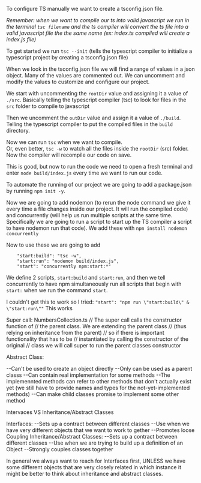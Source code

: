 To configure TS manually we want to create a tsconfig.json file.

_Remember: when we want to compile our ts into valid javascript we run in the terminal `tsc filename` and the ts compiler will convert the ts file into a valid javascript file the the same name (ex: index.ts compiled will create a index.js file)_

To get started we run `tsc --init` (tells the typescript compiler to initialize a typescript project by creating a tsconfig.json file)

When we look in the tsconfig.json file we will find a range of values in a json object. Many of the values are commented out. We can uncomment and modify the values to customize and configure our project.

We start with uncommenting the `rootDir` value and assigning it a value of `./src`. Basically telling the typescript compiler (tsc) to look for files in the `src` folder to compile to javascript

Then we uncomment the `outDir` value and assign it a value of `./build`. Telling the typescript compiler to put the compiled files in the `build` directory.

Now we can run `tsc` when we want to compile.  
Or, even better, `tsc -w` to watch all the files inside the `rootDir` (src) folder. Now the compiler will recompile our code on save.

This is good, but now to run the code we need to open a fresh terminal and enter `node build/index.js` every time we want to run our code.

To automate the running of our project we are going to add a package.json by running `npm init -y`.

Now we are going to add nodemon (to rerun the node command we give it every time a file changes inside our project. It will run the compiled code) and concurrently (will help us run multiple scripts at the same time. Specifically we are going to run a script to start up the TS compiler a script to have nodemon run that code). We add these with `npm install nodemon concurrently`

Now to use these we are going to add

```
    "start:build": "tsc -w",
    "start:run": "nodemon build/index.js",
    "start": "concurrently npm:start:*"
```

We define 2 scripts, `start:build` and `start:run`, and then we tell concurrently to have npm simultaneously run all scripts that begin with `start:` when we run the command `start`.

I couldn't get this to work so I tried:
`"start": "npm run \"start:build\" & \"start:run\""`
This works

Super call: NumbersCollection.ts
// The super call calls the constructor function of
// the parent class. We are extending the parent class
// (thus relying on inheritance from the parent)
// so if there is important functionality that has to be
// instantiated by calling the constructor of the original
// class we will call super to run the parent classes constructor

Abstract Class:

--Can't be used to create an object directly
--Only can be used as a parent classs
--Can contain real implementation for some methods
--The implemennted methods can refer to other methods that don't actually exist yet (we still have to provide names and types for the not-yet-implemented methods)
--Can make child classes promise to implement some other method

Intervaces VS Inheritance/Abstract Classes

Interfaces:
--Sets up a contract between different classes
--Use when we have very different objects that we want to work to gether
--Promotes loose Coupling
Inheritance/Abstract Classes:
--Sets up a contract between different classes
--Use when we are trying to build up a definition of an Object
--Strongly couples classes together

In general we always want to reach for Interfaces first, UNLESS
we have some different objects that are very closely related in which instance it might be better to think about inheritance and abstract classes.
